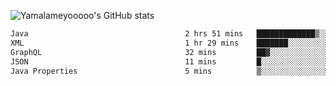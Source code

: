 ![Yamalameyooooo's GitHub stats](https://github-readme-stats.vercel.app/api?username=yamalameyooooo&theme=transparent&show_icons=true\&show=reviews,discussions_started,discussions_answered,prs_merged,prs_merged_percentage)

<!--START_SECTION:waka-->

```txt
Java                                   2 hrs 51 mins   █████████████▒░░░░░░░░░░░   53.85 %
XML                                    1 hr 29 mins    ███████░░░░░░░░░░░░░░░░░░   27.98 %
GraphQL                                32 mins         ██▓░░░░░░░░░░░░░░░░░░░░░░   10.27 %
JSON                                   11 mins         █░░░░░░░░░░░░░░░░░░░░░░░░   03.57 %
Java Properties                        5 mins          ▒░░░░░░░░░░░░░░░░░░░░░░░░   01.84 %
```

<!--END_SECTION:waka-->
